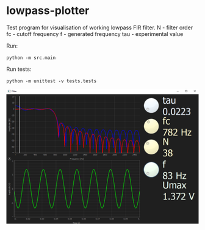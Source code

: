 # lowpass-plotter

Test program for visualisation of working lowpass FIR filter.
N - filter order
fc - cutoff frequency
f - generated frequency
tau - experimental value


Run:
```
python -m src.main
```

Run tests:
```
python -m unittest -v tests.tests
```

![Image alt](https://github.com/dmncmn/lowpass-plotter/blob/master/pic1.PNG)